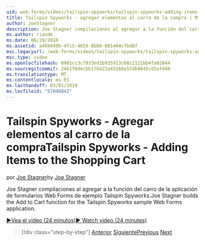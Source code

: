 ```yaml
---
uid: web-forms/videos/tailspin-spyworks/tailspin-spyworks-adding-items-to-the-shopping-cart
title: Tailspin Spyworks - agregar elementos al carro de la compra | Microsoft Docs
author: JoeStagner
description: Joe Stagner compilaciones al agregar a la función del carro de la aplicación de formularios Web Forms de ejemplo Tailspin Spyworks.
ms.author: riande
ms.date: 06/29/2010
ms.assetid: a408449b-4fc5-4659-8bb6-801404cfbd8f
msc.legacyurl: /web-forms/videos/tailspin-spyworks/tailspin-spyworks-adding-items-to-the-shopping-cart
msc.type: video
ms.openlocfilehash: 0901cc3c7933ed1b935913c68c2121bb4fa02044
ms.sourcegitcommit: 24b1f6decbb17bb22a45166e5fdb0845c65af498
ms.translationtype: MT
ms.contentlocale: es-ES
ms.lasthandoff: 03/01/2019
ms.locfileid: "57048842"
---
```

<a name="tailspin-spyworks---adding-items-to-the-shopping-cart"></a><span data-ttu-id="f333a-103">Tailspin Spyworks - Agregar elementos al carro de la compra</span><span class="sxs-lookup"><span data-stu-id="f333a-103">Tailspin Spyworks - Adding Items to the Shopping Cart</span></span>
====================
<span data-ttu-id="f333a-104">por [Joe Stagner](https://github.com/JoeStagner)</span><span class="sxs-lookup"><span data-stu-id="f333a-104">by [Joe Stagner](https://github.com/JoeStagner)</span></span>

<span data-ttu-id="f333a-105">Joe Stagner compilaciones al agregar a la función del carro de la aplicación de formularios Web Forms de ejemplo Tailspin Spyworks.</span><span class="sxs-lookup"><span data-stu-id="f333a-105">Joe Stagner builds the Add to Cart function for the Tailspin Spyworks sample Web Forms application.</span></span>

[<span data-ttu-id="f333a-106">&#9654;Vea el vídeo (24 minutos)</span><span class="sxs-lookup"><span data-stu-id="f333a-106">&#9654; Watch video (24 minutes)</span></span>](https://channel9.msdn.com/Blogs/ASP-NET-Site-Videos/tailspin-spyworks-adding-items-to-the-shopping-cart)

> [!div class="step-by-step"]
> <span data-ttu-id="f333a-107">[Anterior](tailspin-spyworks-display-per-product-details.md)
> [Siguiente](tailspin-spyworks-display-shopping-cart.md)</span><span class="sxs-lookup"><span data-stu-id="f333a-107">[Previous](tailspin-spyworks-display-per-product-details.md)
[Next](tailspin-spyworks-display-shopping-cart.md)</span></span>

